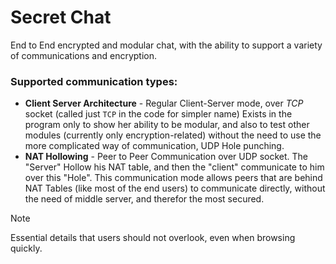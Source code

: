 # Secret Chat
End to End encrypted and modular chat, with the ability to support a
variety of communications and encryption.

### Supported communication types:
* <b>Client Server Architecture</b> - Regular Client-Server mode, over <i>TCP</i> socket (called just `TCP` in
the code for simpler name) Exists in the program only to show her ability to be modular, and also to test other modules
(currently only encryption-related) without the need to use the more complicated way of communication, UDP Hole punching.
* <b>NAT Hollowing</b> - Peer to Peer Communication over UDP socket. The "Server" Hollow his NAT table,
and then the "client" communicate to him over this "Hole". This communication mode allows peers that are  behind
NAT Tables (like most of the end users) to communicate directly, without the need of middle server, and therefor the most secured.

> [!NOTE]
> Essential details that users should not overlook, even when browsing quickly.